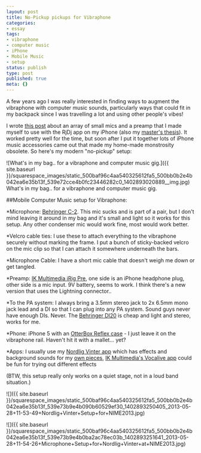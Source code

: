 ```yaml
---
layout: post
title: No-Pickup pickups for Vibraphone
categories:
- essay
tags:
- vibraphone
- computer music
- iPhone
- Mobile Music
- setup
status: publish
type: post
published: true
meta: {}
---
```


A few years ago I was really interested in finding ways to augment the vibraphone with computer music sounds, particularly ways that could fit in my backpack since I was travelling a lot and using other people's vibes!


I wrote 
[this post](http://charlesmartin.com.au/blog/2011/10/28/a-computer-music-system-for-vibraphone.html) about an array of small mics and a preamp that I made myself to use with the RjDj app on my iPhone (also my 
[master's thesis](http://pure.ltu.se/portal/en/studentthesis/mobile-computer-music-for-percussionists(180ad458-3f35-49eb-b483-8245469b0403).html)). It worked pretty well for the time, but soon after I put it together lots of iPhone music accessories came out that made my home-made monstrosity obsolete. So here's my modern "no-pickup" setup:
  
       
![What's in my bag.. for a vibraphone and computer music gig.]({{ site.baseurl }}/squarespace_images/static_500baf96c4aa540325612fa5_500bb0b2e4b042ea6e35b13f_539e72cce4b0fc23446282c0_1402893020889__img.jpg) What's in my bag.. for a vibraphone and computer music gig. 
  


##Mobile Computer Music setup for Vibraphone:



*Microphone: 
[Behringer C-2](http://www.behringer.com/EN/Products/C-2.aspx). This mic sucks and is part of a pair, but I don't mind leaving it around in my bag and it's small and light so it works for this setup. Any other condenser mic would work fine, most would work better.


*Velcro cable ties: I use these to attach everything to the vibraphone securely without marking the frame. I put a bunch of sticky-backed velcro on the mic clip so that I can attach it somewhere underneath the bars.


*Microphone Cable: I have a short mic cable that doesn't weigh me down or get tangled.


*Preamp: 
[IK Multimedia iRig Pre](http://www.ikmultimedia.com/products/irigpre/), one side is an iPhone headphone plug, other side is a mic input. 9V battery, seems to work. I think there's a new version that uses the Lightning connector..


*To the PA system: I always bring a 3.5mm stereo jack to 2x 6.5mm mono jack lead and a DI so that I can plug into any PA system. Sound guys never have enough DIs. Never. The 
[Behringer DI20](http://www.behringer.com/EN/Products/DI20.aspx) is cheap and light and stereo, works for me.


*Phone: iPhone 5 with an 
[OtterBox Reflex case](http://www.otterbox.com/iPhone-5/5S-Reflex-Series-Case/apl7-new-iphone-5,default,pd.html) - I just leave it on the vibraphone rail. Haven't hit it with a mallet... yet?


*Apps: I usually use my 
[Nordlig Vinter app](https://itunes.apple.com/au/app/nordlig-vinter/id631988721?mt=8) which has effects and background sounds for my 
[own pieces](http://charlesmartin.com.au/nordlig-vinter/), 
[IK Multimedia's Vocalive app](http://www.ikmultimedia.com/products/vocalive/) could be fun for trying out different effects


(BTW, this setup really only works on a quiet stage, not in a loud band situation.)

![]({{ site.baseurl }}/squarespace_images/static_500baf96c4aa540325612fa5_500bb0b2e4b042ea6e35b13f_539e73b9e4b090b60529ef30_1402893250405_2013-05-28+11-53-49+Nordlig+Vinter+Setup+for+NIME2013.jpg)
  

  
   
![]({{ site.baseurl }}/squarespace_images/static_500baf96c4aa540325612fa5_500bb0b2e4b042ea6e35b13f_539e73b9e4b0ba2ac78ec03b_1402893251641_2013-05-28+11-54-26+Microphone+Setup+for+Nordlig+Vinter+at+NIME2013.jpg)

